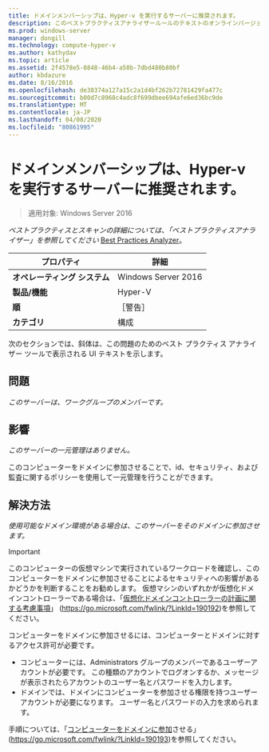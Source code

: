 ```yaml
---
title: ドメインメンバーシップは、Hyper-v を実行するサーバーに推奨されます。
description: このベストプラクティスアナライザールールのテキストのオンラインバージョン。
ms.prod: windows-server
manager: dongill
ms.technology: compute-hyper-v
ms.author: kathydav
ms.topic: article
ms.assetid: 2f4578e5-0848-46b4-a50b-7dbd480b80bf
author: kbdazure
ms.date: 8/16/2016
ms.openlocfilehash: de38374a127a15c2a1d4bf262b72781429fa477c
ms.sourcegitcommit: b00d7c8968c4adc8f699dbee694afe6ed36bc9de
ms.translationtype: MT
ms.contentlocale: ja-JP
ms.lasthandoff: 04/08/2020
ms.locfileid: "80861995"
---
```

# <a name="domain-membership-is-recommended-for-servers-running-hyper-v"></a>ドメインメンバーシップは、Hyper-v を実行するサーバーに推奨されます。

>適用対象: Windows Server 2016


  
*ベストプラクティスとスキャンの詳細については、「ベストプラクティスアナライザー」を参照してください* [Best Practices Analyzer](https://go.microsoft.com/fwlink/?LinkId=122786)。  
  
|プロパティ|詳細|  
|-|-|  
|**オペレーティング システム**|Windows Server 2016|  
|**製品/機能**|Hyper-V|  
|**順**|［警告］|  
|**カテゴリ**|構成|  
  
次のセクションでは、斜体は、この問題のためのベスト プラクティス アナライザー ツールで表示される UI テキストを示します。  
  
## <a name="issue"></a>問題  
  
*このサーバーは、ワークグループのメンバーです。*  
  
## <a name="impact"></a>影響  
  
*このサーバーの一元管理はありません。*  
  
このコンピューターをドメインに参加させることで、id、セキュリティ、および監査に関するポリシーを使用して一元管理を行うことができます。  
  
## <a name="resolution"></a>解決方法  
  
*使用可能なドメイン環境がある場合は、このサーバーをそのドメインに参加させます。*  
  
> [!IMPORTANT]  
> このコンピューターの仮想マシンで実行されているワークロードを確認し、このコンピューターをドメインに参加させることによるセキュリティへの影響があるかどうかを判断することをお勧めします。 仮想マシンのいずれかが仮想化ドメインコントローラーである場合は、「[仮想化ドメインコントローラーの計画に関する考慮事項](https://go.microsoft.com/fwlink/?LinkId=190192)」 (https://go.microsoft.com/fwlink/?LinkId=190192)を参照してください。  
  
コンピューターをドメインに参加させるには、コンピューターとドメインに対するアクセス許可が必要です。   
- コンピューターには、Administrators グループのメンバーであるユーザーアカウントが必要です。 この種類のアカウントでログオンするか、メッセージが表示されたらアカウントのユーザー名とパスワードを入力します。   
- ドメインでは、ドメインにコンピューターを参加させる権限を持つユーザーアカウントが必要になります。 ユーザー名とパスワードの入力を求められます。  
  
手順については、「[コンピューターをドメインに参加](https://go.microsoft.com/fwlink/?LinkId=190193)させる」 (https://go.microsoft.com/fwlink/?LinkId=190193)を参照してください。  
  


